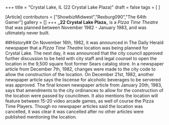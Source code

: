 +++
title = "Crystal Lake, IL (22 Crystal Lake Plaza)"
draft = false
tags = [ ]

[Article]
contributors = ["ShowbizMidwest","Rexburg090","The 64th Gamer"]
gallery = []
+++
**_22 Crystal Lake Plaza**_ is a _Pizza Time Theatre_ that was planned between November 1982 - January 1983, and was ultimately never built.

##History##
On November 16th, 1982, it was announced in The Daily Herald newspaper that a _Pizza Time Theatre_ location was being planned for Crystal Lake. The next day, it was announced that the city council approved further discussion to be held with city staff and legal counsel to open the location in the 9,500 square foot former Sears catalog store.
In a newspaper article from December 7th, 1982, changes were made to the city code to allow the construction of the location. On December 21st, 1982, another newspaper article says the liscense for alcoholic beverages to be servered was approved. 
The final known newspaper article from January 20th, 1983, says that amendments to the city ordinances to allow for the construction of the location were passed by councilmen. It also mentions the location will feature between 15-20 video arcade games, as well of course the Pizza Time Players.
Though no newspaper articles said the location was cancelled, it was clear it was cancelled after no other articles were published mentioning the location.